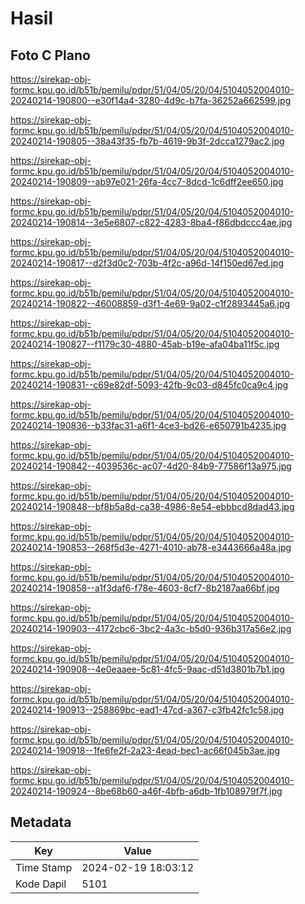 # Hasil

## Foto C Plano

https://sirekap-obj-formc.kpu.go.id/b51b/pemilu/pdpr/51/04/05/20/04/5104052004010-20240214-190800--e30f14a4-3280-4d9c-b7fa-36252a662599.jpg

https://sirekap-obj-formc.kpu.go.id/b51b/pemilu/pdpr/51/04/05/20/04/5104052004010-20240214-190805--38a43f35-fb7b-4619-9b3f-2dcca1279ac2.jpg

https://sirekap-obj-formc.kpu.go.id/b51b/pemilu/pdpr/51/04/05/20/04/5104052004010-20240214-190809--ab97e021-26fa-4cc7-8dcd-1c6dff2ee650.jpg

https://sirekap-obj-formc.kpu.go.id/b51b/pemilu/pdpr/51/04/05/20/04/5104052004010-20240214-190814--3e5e6807-c822-4283-8ba4-f86dbdccc4ae.jpg

https://sirekap-obj-formc.kpu.go.id/b51b/pemilu/pdpr/51/04/05/20/04/5104052004010-20240214-190817--d2f3d0c2-703b-4f2c-a96d-14f150ed67ed.jpg

https://sirekap-obj-formc.kpu.go.id/b51b/pemilu/pdpr/51/04/05/20/04/5104052004010-20240214-190822--46008859-d3f1-4e69-9a02-c1f2893445a6.jpg

https://sirekap-obj-formc.kpu.go.id/b51b/pemilu/pdpr/51/04/05/20/04/5104052004010-20240214-190827--f1179c30-4880-45ab-b19e-afa04ba11f5c.jpg

https://sirekap-obj-formc.kpu.go.id/b51b/pemilu/pdpr/51/04/05/20/04/5104052004010-20240214-190831--c69e82df-5093-42fb-9c03-d845fc0ca9c4.jpg

https://sirekap-obj-formc.kpu.go.id/b51b/pemilu/pdpr/51/04/05/20/04/5104052004010-20240214-190836--b33fac31-a6f1-4ce3-bd26-e650791b4235.jpg

https://sirekap-obj-formc.kpu.go.id/b51b/pemilu/pdpr/51/04/05/20/04/5104052004010-20240214-190842--4039536c-ac07-4d20-84b9-77586f13a975.jpg

https://sirekap-obj-formc.kpu.go.id/b51b/pemilu/pdpr/51/04/05/20/04/5104052004010-20240214-190848--bf8b5a8d-ca38-4986-8e54-ebbbcd8dad43.jpg

https://sirekap-obj-formc.kpu.go.id/b51b/pemilu/pdpr/51/04/05/20/04/5104052004010-20240214-190853--268f5d3e-4271-4010-ab78-e3443666a48a.jpg

https://sirekap-obj-formc.kpu.go.id/b51b/pemilu/pdpr/51/04/05/20/04/5104052004010-20240214-190858--a1f3daf6-f78e-4603-8cf7-8b2187aa66bf.jpg

https://sirekap-obj-formc.kpu.go.id/b51b/pemilu/pdpr/51/04/05/20/04/5104052004010-20240214-190903--4172cbc6-3bc2-4a3c-b5d0-936b317a56e2.jpg

https://sirekap-obj-formc.kpu.go.id/b51b/pemilu/pdpr/51/04/05/20/04/5104052004010-20240214-190908--4e0eaaee-5c81-4fc5-9aac-d51d3801b7b1.jpg

https://sirekap-obj-formc.kpu.go.id/b51b/pemilu/pdpr/51/04/05/20/04/5104052004010-20240214-190913--258869bc-ead1-47cd-a367-c3fb42fc1c58.jpg

https://sirekap-obj-formc.kpu.go.id/b51b/pemilu/pdpr/51/04/05/20/04/5104052004010-20240214-190918--1fe6fe2f-2a23-4ead-bec1-ac66f045b3ae.jpg

https://sirekap-obj-formc.kpu.go.id/b51b/pemilu/pdpr/51/04/05/20/04/5104052004010-20240214-190924--8be68b60-a46f-4bfb-a6db-1fb108979f7f.jpg


## Metadata

| Key        | Value               |
| ---------- | ------------------- |
| Time Stamp | 2024-02-19 18:03:12 |
| Kode Dapil | 5101                |



